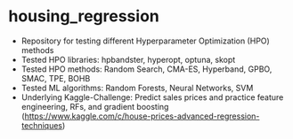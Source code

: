 # housing_regression
- Repository for testing different Hyperparameter Optimization (HPO) methods
- Tested HPO libraries: hpbandster, hyperopt, optuna, skopt
- Tested HPO methods: Random Search, CMA-ES, Hyperband, GPBO, SMAC, TPE, BOHB
- Tested ML algorithms: Random Forests, Neural Networks, SVM
- Underlying Kaggle-Challenge: Predict sales prices and practice feature engineering, RFs, and gradient boosting (https://www.kaggle.com/c/house-prices-advanced-regression-techniques)
